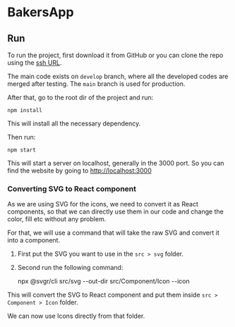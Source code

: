 # BakersApp
## Run

To run the project, first download it from GitHub or you can clone the repo using the [ssh URL](git@github.com:AppHouseBD/bakers.git).

The main code exists on `develop` branch, where all the developed codes are merged after testing. The `main` branch is used for production. 

After that, go to the root dir of the project and run:

    npm install

This will install all the necessary dependency. 

Then run:

    npm start

This will start a server on localhost, generally in the 3000 port. So you can find the website by going to [http://localhost:3000](http://localhost:3000)


### Converting SVG to React component

As we are using SVG for the icons, we need to convert it as React components, so that we can directly use them in our code and change the color, fill etc without any problem.

For that, we will use a command that will take the raw SVG and convert it into a component.

1. First put the SVG you want to use in the `src > svg` folder.
2. Second run the following command:

    npx @svgr/cli src/svg --out-dir src/Component/Icon --icon

This will convert the SVG to React component and put them inside `src > Component > Icon` folder.

We can now use Icons directly from that folder.
